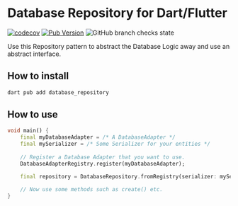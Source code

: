 # Database Repository for Dart/Flutter
[![codecov](https://codecov.io/gh/glassp/database_repository/branch/main/graph/badge.svg?token=OJLTL5V8WN)](https://codecov.io/gh/glassp/database_repository)
[![Pub Version](https://img.shields.io/pub/v/database_repository)](https://pub.dev/packages/database_repository)
![GitHub branch checks state](https://img.shields.io/github/checks-status/glassp/database_repository/main)

Use this Repository pattern to abstract the Database Logic away and use an abstract interface.

## How to install
```bash
dart pub add database_repository
```

## How to use
```dart
void main() {
    final myDatabaseAdapter = /* A DatabaseAdapter */
    final mySerializer = /* Some Serializer for your entities */
    
    // Register a Database Adapter that you want to use.
    DatabaseAdapterRegistry.register(myDatabaseAdapter);

    final repository = DatabaseRepository.fromRegistry(serializer: mySerializer);
    
    // Now use some methods such as create() etc.
}
```